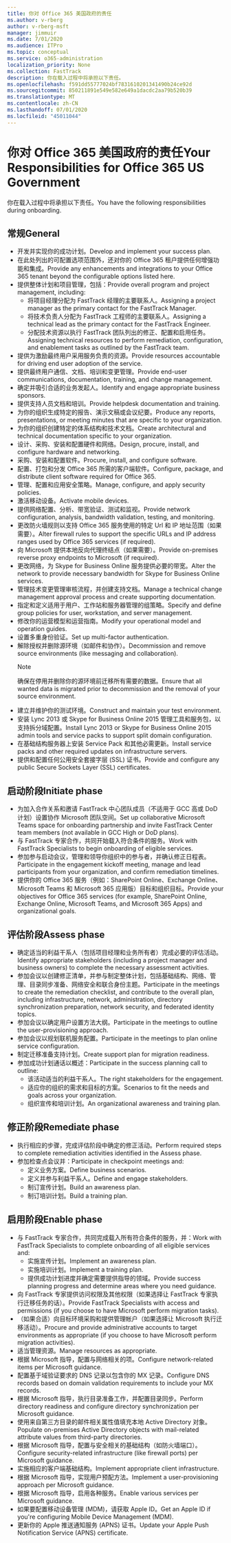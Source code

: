 ```yaml
---
title: 你对 Office 365 美国政府的责任
ms.author: v-rberg
author: v-rberg-msft
manager: jimmuir
ms.date: 7/01/2020
ms.audience: ITPro
ms.topic: conceptual
ms.service: o365-administration
localization_priority: None
ms.collection: FastTrack
description: 你在载入过程中将承担以下责任。
ms.openlocfilehash: f591dd55777024bf7831610201341490b24ce92d
ms.sourcegitcommit: 850211891e549e582e649a1dacdc2aa79b520b39
ms.translationtype: MT
ms.contentlocale: zh-CN
ms.lasthandoff: 07/01/2020
ms.locfileid: "45011044"
---
```

# <a name="your-responsibilities-for-office-365-us-government"></a><span data-ttu-id="233af-103">你对 Office 365 美国政府的责任</span><span class="sxs-lookup"><span data-stu-id="233af-103">Your Responsibilities for Office 365 US Government</span></span>

<span data-ttu-id="233af-104">你在载入过程中将承担以下责任。</span><span class="sxs-lookup"><span data-stu-id="233af-104">You have the following responsibilities during onboarding.</span></span>
  
## <a name="general"></a><span data-ttu-id="233af-105">常规</span><span class="sxs-lookup"><span data-stu-id="233af-105">General</span></span>

- <span data-ttu-id="233af-106">开发并实现你的成功计划。</span><span class="sxs-lookup"><span data-stu-id="233af-106">Develop and implement your success plan.</span></span>   
- <span data-ttu-id="233af-107">在此处列出的可配置选项范围外，还对你的 Office 365 租户提供任何增强功能和集成。</span><span class="sxs-lookup"><span data-stu-id="233af-107">Provide any enhancements and integrations to your Office 365 tenant beyond the configurable options listed here.</span></span>    
- <span data-ttu-id="233af-108">提供整体计划和项目管理，包括：</span><span class="sxs-lookup"><span data-stu-id="233af-108">Provide overall program and project management, including:</span></span>     
  - <span data-ttu-id="233af-109">将项目经理分配为 FastTrack 经理的主要联系人。</span><span class="sxs-lookup"><span data-stu-id="233af-109">Assigning a project manager as the primary contact for the FastTrack Manager.</span></span>   
  - <span data-ttu-id="233af-110">将技术负责人分配为 FastTrack 工程师的主要联系人。</span><span class="sxs-lookup"><span data-stu-id="233af-110">Assigning a technical lead as the primary contact for the FastTrack Engineer.</span></span>  
  - <span data-ttu-id="233af-111">分配技术资源以执行 FastTrack 团队列出的修正、配置和启用任务。</span><span class="sxs-lookup"><span data-stu-id="233af-111">Assigning technical resources to perform remediation, configuration, and enablement tasks as outlined by the FastTrack team.</span></span>   
- <span data-ttu-id="233af-112">提供为激励最终用户采用服务负责的资源。</span><span class="sxs-lookup"><span data-stu-id="233af-112">Provide resources accountable for driving end user adoption of the service.</span></span>    
- <span data-ttu-id="233af-113">提供最终用户通信、文档、培训和变更管理。</span><span class="sxs-lookup"><span data-stu-id="233af-113">Provide end-user communications, documentation, training, and change management.</span></span>    
- <span data-ttu-id="233af-114">确定并吸引合适的业务发起人。</span><span class="sxs-lookup"><span data-stu-id="233af-114">Identify and engage appropriate business sponsors.</span></span>     
- <span data-ttu-id="233af-115">提供支持人员文档和培训。</span><span class="sxs-lookup"><span data-stu-id="233af-115">Provide helpdesk documentation and training.</span></span>     
- <span data-ttu-id="233af-116">为你的组织生成特定的报告、演示文稿或会议纪要。</span><span class="sxs-lookup"><span data-stu-id="233af-116">Produce any reports, presentations, or meeting minutes that are specific to your organization.</span></span>     
- <span data-ttu-id="233af-117">为你的组织创建特定的体系结构和技术文档。</span><span class="sxs-lookup"><span data-stu-id="233af-117">Create architectural and technical documentation specific to your organization.</span></span>     
- <span data-ttu-id="233af-118">设计、采购、安装和配置硬件和网络。</span><span class="sxs-lookup"><span data-stu-id="233af-118">Design, procure, install, and configure hardware and networking.</span></span>    
- <span data-ttu-id="233af-119">采购、安装和配置软件。</span><span class="sxs-lookup"><span data-stu-id="233af-119">Procure, install, and configure software.</span></span>     
- <span data-ttu-id="233af-120">配置、打包和分发 Office 365 所需的客户端软件。</span><span class="sxs-lookup"><span data-stu-id="233af-120">Configure, package, and distribute client software required for Office 365.</span></span>    
- <span data-ttu-id="233af-121">管理、配置和应用安全策略。</span><span class="sxs-lookup"><span data-stu-id="233af-121">Manage, configure, and apply security policies.</span></span>    
- <span data-ttu-id="233af-122">激活移动设备。</span><span class="sxs-lookup"><span data-stu-id="233af-122">Activate mobile devices.</span></span>    
- <span data-ttu-id="233af-123">提供网络配置、分析、带宽验证、测试和监视。</span><span class="sxs-lookup"><span data-stu-id="233af-123">Provide network configuration, analysis, bandwidth validation, testing, and monitoring.</span></span> 
- <span data-ttu-id="233af-124">更改防火墙规则以支持 Office 365 服务使用的特定 Url 和 IP 地址范围（如果需要）。</span><span class="sxs-lookup"><span data-stu-id="233af-124">Alter firewall rules to support the specific URLs and IP address ranges used by Office 365 services (if required).</span></span>
- <span data-ttu-id="233af-125">向 Microsoft 提供本地反向代理终结点（如果需要）。</span><span class="sxs-lookup"><span data-stu-id="233af-125">Provide on-premises reverse proxy endpoints to Microsoft (if required).</span></span>     
- <span data-ttu-id="233af-126">更改网络，为 Skype for Business Online 服务提供必要的带宽。</span><span class="sxs-lookup"><span data-stu-id="233af-126">Alter the network to provide necessary bandwidth for Skype for Business Online services.</span></span>   
- <span data-ttu-id="233af-127">管理技术变更管理审核流程，并创建支持文档。</span><span class="sxs-lookup"><span data-stu-id="233af-127">Manage a technical change management approval process and create supporting documentation.</span></span>    
- <span data-ttu-id="233af-128">指定和定义适用于用户、工作站和服务器管理的组策略。</span><span class="sxs-lookup"><span data-stu-id="233af-128">Specify and define group policies for user, workstation, and server management.</span></span>    
- <span data-ttu-id="233af-129">修改你的运营模型和运营指南。</span><span class="sxs-lookup"><span data-stu-id="233af-129">Modify your operational model and operation guides.</span></span>   
- <span data-ttu-id="233af-130">设置多重身份验证。</span><span class="sxs-lookup"><span data-stu-id="233af-130">Set up multi-factor authentication.</span></span>   
- <span data-ttu-id="233af-131">解除授权并删除源环境（如邮件和协作）。</span><span class="sxs-lookup"><span data-stu-id="233af-131">Decommission and remove source environments (like messaging and collaboration).</span></span> 
    > [!NOTE]
    > <span data-ttu-id="233af-132">确保在停用并删除你的源环境前迁移所有需要的数据。</span><span class="sxs-lookup"><span data-stu-id="233af-132">Ensure that all wanted data is migrated prior to decommission and the removal of your source environment.</span></span>   
- <span data-ttu-id="233af-133">建立并维护你的测试环境。</span><span class="sxs-lookup"><span data-stu-id="233af-133">Construct and maintain your test environment.</span></span>  
- <span data-ttu-id="233af-134">安装 Lync 2013 或 Skype for Business Online 2015 管理工具和服务包，以支持拆分域配置。</span><span class="sxs-lookup"><span data-stu-id="233af-134">Install Lync 2013 or Skype for Business Online 2015 admin tools and service packs to support split domain configuration.</span></span>    
- <span data-ttu-id="233af-135">在基础结构服务器上安装 Service Pack 和其他必需更新。</span><span class="sxs-lookup"><span data-stu-id="233af-135">Install service packs and other required updates on infrastructure servers.</span></span>     
- <span data-ttu-id="233af-136">提供和配置任何公用安全套接字层 (SSL) 证书。</span><span class="sxs-lookup"><span data-stu-id="233af-136">Provide and configure any public Secure Sockets Layer (SSL) certificates.</span></span> 
    
## <a name="initiate-phase"></a><span data-ttu-id="233af-137">启动阶段</span><span class="sxs-lookup"><span data-stu-id="233af-137">Initiate phase</span></span>

- <span data-ttu-id="233af-138">为加入合作关系和邀请 FastTrack 中心团队成员（不适用于 GCC 高或 DoD 计划）设置协作 Microsoft 团队空间。</span><span class="sxs-lookup"><span data-stu-id="233af-138">Set up collaborative Microsoft Teams space for onboarding partnership and invite FastTrack Center team members (not available in GCC High or DoD plans).</span></span>   
- <span data-ttu-id="233af-139">与 FastTrack 专家合作，共同开始载入符合条件的服务。</span><span class="sxs-lookup"><span data-stu-id="233af-139">Work with FastTrack Specialists to begin onboarding of eligible services.</span></span>    
- <span data-ttu-id="233af-140">参加参与启动会议，管理和领导你组织中的参与者，并确认修正日程表。</span><span class="sxs-lookup"><span data-stu-id="233af-140">Participate in the engagement kickoff meeting, manage and lead participants from your organization, and confirm remediation timelines.</span></span>    
- <span data-ttu-id="233af-141">提供你的 Office 365 服务（例如：SharePoint Online、Exchange Online、Microsoft Teams 和 Microsoft 365 应用版）目标和组织目标。</span><span class="sxs-lookup"><span data-stu-id="233af-141">Provide your objectives for Office 365 services (for example, SharePoint Online, Exchange Online, Microsoft Teams, and Microsoft 365 Apps) and organizational goals.</span></span>
    
## <a name="assess-phase"></a><span data-ttu-id="233af-142">评估阶段</span><span class="sxs-lookup"><span data-stu-id="233af-142">Assess phase</span></span>

- <span data-ttu-id="233af-143">确定适当的利益干系人（包括项目经理和业务所有者）完成必要的评估活动。</span><span class="sxs-lookup"><span data-stu-id="233af-143">Identify appropriate stakeholders (including a project manager and business owners) to complete the necessary assessment activities.</span></span>    
- <span data-ttu-id="233af-144">参加会议以创建修正清单，并参与制定整体计划，包括基础结构、网络、管理、目录同步准备、网络安全和联合身份主题。</span><span class="sxs-lookup"><span data-stu-id="233af-144">Participate in the meetings to create the remediation checklist, and contribute to the overall plan, including infrastructure, network, administration, directory synchronization preparation, network security, and federated identity topics.</span></span> 
- <span data-ttu-id="233af-145">参加会议以确定用户设置方法大纲。</span><span class="sxs-lookup"><span data-stu-id="233af-145">Participate in the meetings to outline the user-provisioning approach.</span></span>     
- <span data-ttu-id="233af-146">参加会议以规划联机服务配置。</span><span class="sxs-lookup"><span data-stu-id="233af-146">Participate in the meetings to plan online service configuration.</span></span>    
- <span data-ttu-id="233af-147">制定迁移准备支持计划。</span><span class="sxs-lookup"><span data-stu-id="233af-147">Create support plan for migration readiness.</span></span>    
- <span data-ttu-id="233af-148">参加成功计划通话以概述：</span><span class="sxs-lookup"><span data-stu-id="233af-148">Participate in the success planning call to outline:</span></span>   
  - <span data-ttu-id="233af-149">该活动适当的利益干系人。</span><span class="sxs-lookup"><span data-stu-id="233af-149">The right stakeholders for the engagement.</span></span>   
  - <span data-ttu-id="233af-150">适应你的组织的需求和目标的方案。</span><span class="sxs-lookup"><span data-stu-id="233af-150">Scenarios to fit the needs and goals across your organization.</span></span>   
  - <span data-ttu-id="233af-151">组织宣传和培训计划。</span><span class="sxs-lookup"><span data-stu-id="233af-151">An organizational awareness and training plan.</span></span>
    
## <a name="remediate-phase"></a><span data-ttu-id="233af-152">修正阶段</span><span class="sxs-lookup"><span data-stu-id="233af-152">Remediate phase</span></span>

- <span data-ttu-id="233af-153">执行相应的步骤，完成评估阶段中确定的修正活动。</span><span class="sxs-lookup"><span data-stu-id="233af-153">Perform required steps to complete remediation activities identified in the Assess phase.</span></span>  
- <span data-ttu-id="233af-154">参加检查点会议并：</span><span class="sxs-lookup"><span data-stu-id="233af-154">Participate in checkpoint meetings and:</span></span>   
  - <span data-ttu-id="233af-155">定义业务方案。</span><span class="sxs-lookup"><span data-stu-id="233af-155">Define business scenarios.</span></span>  
  - <span data-ttu-id="233af-156">定义并参与利益干系人。</span><span class="sxs-lookup"><span data-stu-id="233af-156">Define and engage stakeholders.</span></span>  
  - <span data-ttu-id="233af-157">制订宣传计划。</span><span class="sxs-lookup"><span data-stu-id="233af-157">Build an awareness plan.</span></span> 
  - <span data-ttu-id="233af-158">制订培训计划。</span><span class="sxs-lookup"><span data-stu-id="233af-158">Build a training plan.</span></span>
    
## <a name="enable-phase"></a><span data-ttu-id="233af-159">启用阶段</span><span class="sxs-lookup"><span data-stu-id="233af-159">Enable phase</span></span>

- <span data-ttu-id="233af-160">与 FastTrack 专家合作，共同完成载入所有符合条件的服务，并：</span><span class="sxs-lookup"><span data-stu-id="233af-160">Work with FastTrack Specialists to complete onboarding of all eligible services and:</span></span>  
  - <span data-ttu-id="233af-161">实施宣传计划。</span><span class="sxs-lookup"><span data-stu-id="233af-161">Implement an awareness plan.</span></span>   
  - <span data-ttu-id="233af-162">实施培训计划。</span><span class="sxs-lookup"><span data-stu-id="233af-162">Implement a training plan.</span></span>   
  - <span data-ttu-id="233af-163">提供成功计划进度并确定需要提供指导的领域。</span><span class="sxs-lookup"><span data-stu-id="233af-163">Provide success planning progress and determine areas where you need guidance.</span></span>  
- <span data-ttu-id="233af-164">向 FastTrack 专家提供访问权限及其他权限（如果选择让 FastTrack 专家执行迁移任务的话）。</span><span class="sxs-lookup"><span data-stu-id="233af-164">Provide FastTrack Specialists with access and permissions (if you choose to have Microsoft perform migration tasks).</span></span>   
- <span data-ttu-id="233af-165">（如果合适）向目标环境采购和提供管理帐户（如果选择让 Microsoft 执行迁移活动）。</span><span class="sxs-lookup"><span data-stu-id="233af-165">Procure and provide administrative accounts to target environments as appropriate (if you choose to have Microsoft perform migration activities).</span></span>    
- <span data-ttu-id="233af-166">适当管理资源。</span><span class="sxs-lookup"><span data-stu-id="233af-166">Manage resources as appropriate.</span></span>     
- <span data-ttu-id="233af-167">根据 Microsoft 指导，配置与网络相关的项。</span><span class="sxs-lookup"><span data-stu-id="233af-167">Configure network-related items per Microsoft guidance.</span></span>    
- <span data-ttu-id="233af-168">配置基于域验证要求的 DNS 记录以包含你的 MX 记录。</span><span class="sxs-lookup"><span data-stu-id="233af-168">Configure DNS records based on domain validation requirements to include your MX records.</span></span>    
- <span data-ttu-id="233af-169">根据 Microsoft 指导，执行目录准备工作，并配置目录同步。</span><span class="sxs-lookup"><span data-stu-id="233af-169">Perform directory readiness and configure directory synchronization per Microsoft guidance.</span></span>   
- <span data-ttu-id="233af-170">使用来自第三方目录的邮件相关属性值填充本地 Active Directory 对象。</span><span class="sxs-lookup"><span data-stu-id="233af-170">Populate on-premises Active Directory objects with mail-related attribute values from third-party directories.</span></span>    
- <span data-ttu-id="233af-171">根据 Microsoft 指导，配置与安全相关的基础结构（如防火墙端口）。</span><span class="sxs-lookup"><span data-stu-id="233af-171">Configure security-related infrastructure (like firewall ports) per Microsoft guidance.</span></span>    
- <span data-ttu-id="233af-172">实施相应的客户端基础结构。</span><span class="sxs-lookup"><span data-stu-id="233af-172">Implement appropriate client infrastructure.</span></span>   
- <span data-ttu-id="233af-173">根据 Microsoft 指导，实现用户预配方法。</span><span class="sxs-lookup"><span data-stu-id="233af-173">Implement a user-provisioning approach per Microsoft guidance.</span></span>    
- <span data-ttu-id="233af-174">根据 Microsoft 指导，启用各种服务。</span><span class="sxs-lookup"><span data-stu-id="233af-174">Enable various services per Microsoft guidance.</span></span>    
- <span data-ttu-id="233af-175">如果要配置移动设备管理 (MDM)，请获取 Apple ID。</span><span class="sxs-lookup"><span data-stu-id="233af-175">Get an Apple ID if you're configuring Mobile Device Management (MDM).</span></span>   
- <span data-ttu-id="233af-176">更新你的 Apple 推送通知服务 (APNS) 证书。</span><span class="sxs-lookup"><span data-stu-id="233af-176">Update your Apple Push Notification Service (APNS) certificate.</span></span>
  